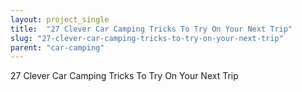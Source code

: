 ```yaml
---
layout: project_single
title:  "27 Clever Car Camping Tricks To Try On Your Next Trip"
slug: "27-clever-car-camping-tricks-to-try-on-your-next-trip"
parent: "car-camping"
---
```

27 Clever Car Camping Tricks To Try On Your Next Trip
